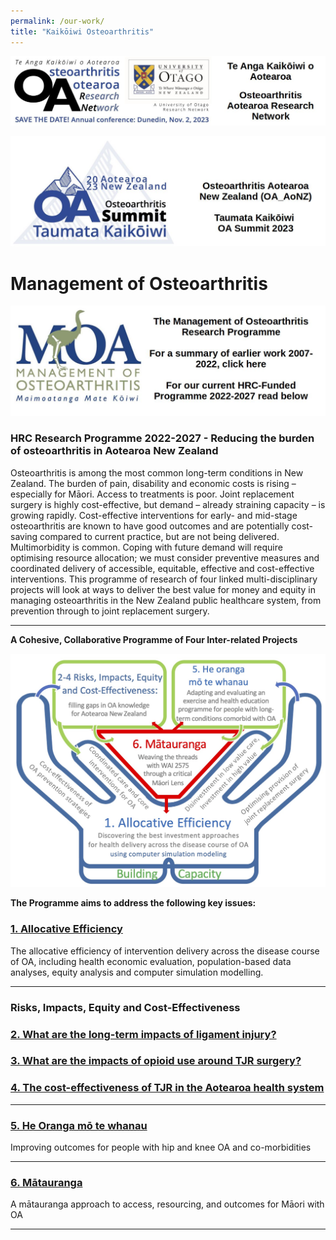 ```yaml
---
permalink: /our-work/
title: "Kaikōiwi Osteoarthritis"
---
```

 <a href="https://uo-cmor.github.io/OARnet-page"> <img src="/images/OARNet-logo-t.jpg" alt="OARNet Logo"> </a>

<a href="https://uo-cmor.github.io/OA-AoNZ-page"> <img src="/images/OA-summit-logo-23-t.jpg" alt="OA Summit Logo"> </a>

# Management of Osteoarthritis

![Moa Logo](/images/MOA-logo-t.jpg)

### HRC Research Programme 2022-2027 - Reducing the burden of osteoarthritis in Aotearoa New Zealand

Osteoarthritis is among the most common long-term conditions in New Zealand. The burden of pain, disability and economic costs is rising – especially for Māori. Access to treatments is poor. Joint replacement surgery is highly cost-effective, but demand – already straining capacity – is growing rapidly. Cost-effective interventions for early- and mid-stage osteoarthritis are known to have good outcomes and are potentially cost-saving compared to current practice, but are not being delivered. Multimorbidity is common. Coping with future demand will require optimising resource allocation; we must consider preventive measures and coordinated delivery of accessible, equitable, effective and cost-effective interventions. This programme of research of four linked multi-disciplinary projects will look at ways to deliver the best value for money and equity in managing osteoarthritis in the New Zealand public healthcare system, from prevention through to joint replacement surgery.

---

**A Cohesive, Collaborative Programme of Four Inter-related Projects**

<img src="/images/Programme hands.jpg" class=center />

**The Programme aims to address the following key issues:**

###  <a href="https://uo-cmor.github.io/projects-one/">1. Allocative Efficiency </a>

The allocative efficiency of intervention delivery across the disease course of OA, including health economic evaluation, population-based data analyses, equity analysis and computer simulation modelling.  

---

### Risks, Impacts, Equity and Cost-Effectiveness

### <a href="https://uo-cmor.github.io/projects-two/"> 2. What are the long-term impacts of ligament injury? </a>

### <a href="https://uo-cmor.github.io/projects-three/"> 3. What are the impacts of opioid use around TJR surgery? </a>

### <a href="https://uo-cmor.github.io/projects-four/"> 4. The cost-effectiveness of TJR in the Aotearoa health system </a>

---

### <a href="https://uo-cmor.github.io/projects-five/"> 5. He Oranga mō te whanau </a>

Improving outcomes for people with hip and knee OA and co-morbidities

---

### <a href="https://uo-cmor.github.io/projects-six/"> 6. Mātauranga </a>
A mātauranga approach to access, resourcing, and outcomes for Māori with OA

---

